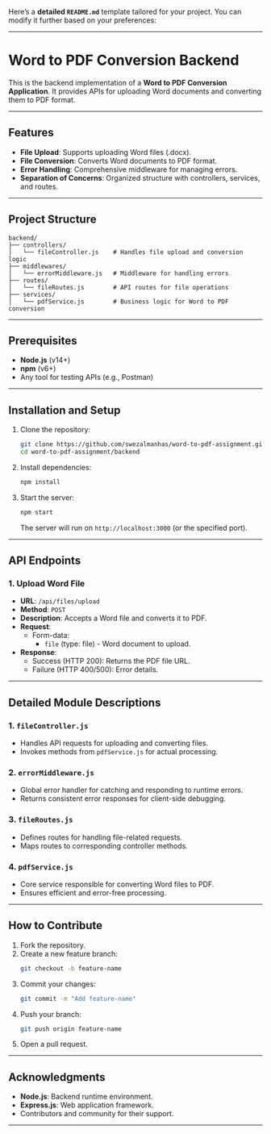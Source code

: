 Here’s a **detailed `README.md`** template tailored for your project. You can modify it further based on your preferences:

---

# Word to PDF Conversion Backend

This is the backend implementation of a **Word to PDF Conversion Application**. It provides APIs for uploading Word documents and converting them to PDF format.

---

## Features

- **File Upload**: Supports uploading Word files (.docx).
- **File Conversion**: Converts Word documents to PDF format.
- **Error Handling**: Comprehensive middleware for managing errors.
- **Separation of Concerns**: Organized structure with controllers, services, and routes.

---

## Project Structure

```
backend/
├── controllers/
│   └── fileController.js    # Handles file upload and conversion logic
├── middlewares/
│   └── errorMiddleware.js   # Middleware for handling errors
├── routes/
│   └── fileRoutes.js        # API routes for file operations
├── services/
│   └── pdfService.js        # Business logic for Word to PDF conversion
```

---

## Prerequisites

- **Node.js** (v14+)
- **npm** (v6+)
- Any tool for testing APIs (e.g., Postman)

---

## Installation and Setup

1. Clone the repository:
   ```bash
   git clone https://github.com/swezalmanhas/word-to-pdf-assignment.git
   cd word-to-pdf-assignment/backend
   ```

2. Install dependencies:
   ```bash
   npm install
   ```

3. Start the server:
   ```bash
   npm start
   ```

   The server will run on `http://localhost:3000` (or the specified port).

---

## API Endpoints

### 1. **Upload Word File**
- **URL**: `/api/files/upload`
- **Method**: `POST`
- **Description**: Accepts a Word file and converts it to PDF.
- **Request**:
  - Form-data:
    - `file` (type: file) - Word document to upload.
- **Response**:
  - Success (HTTP 200): Returns the PDF file URL.
  - Failure (HTTP 400/500): Error details.

---

## Detailed Module Descriptions

### 1. `fileController.js`
- Handles API requests for uploading and converting files.
- Invokes methods from `pdfService.js` for actual processing.

### 2. `errorMiddleware.js`
- Global error handler for catching and responding to runtime errors.
- Returns consistent error responses for client-side debugging.

### 3. `fileRoutes.js`
- Defines routes for handling file-related requests.
- Maps routes to corresponding controller methods.

### 4. `pdfService.js`
- Core service responsible for converting Word files to PDF.
- Ensures efficient and error-free processing.

---

## How to Contribute

1. Fork the repository.
2. Create a new feature branch:
   ```bash
   git checkout -b feature-name
   ```
3. Commit your changes:
   ```bash
   git commit -m "Add feature-name"
   ```
4. Push your branch:
   ```bash
   git push origin feature-name
   ```
5. Open a pull request.

---

## Acknowledgments

- **Node.js**: Backend runtime environment.
- **Express.js**: Web application framework.
- Contributors and community for their support.

--- 
